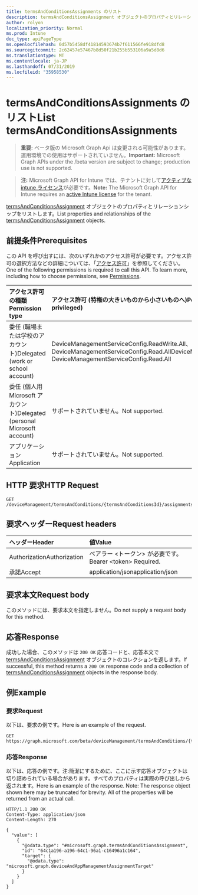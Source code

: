 ```yaml
---
title: termsAndConditionsAssignments のリスト
description: termsAndConditionsAssignment オブジェクトのプロパティとリレーションシップをリストします。
author: rolyon
localization_priority: Normal
ms.prod: Intune
doc_type: apiPageType
ms.openlocfilehash: 0d57b5458df41814593674b7f611566fe918dfd8
ms.sourcegitcommit: 2c62457e57467b8d50f21b255b553106a9a5d8d6
ms.translationtype: MT
ms.contentlocale: ja-JP
ms.lasthandoff: 07/31/2019
ms.locfileid: "35958530"
---
```

# <a name="list-termsandconditionsassignments"></a><span data-ttu-id="bcf8d-103">termsAndConditionsAssignments のリスト</span><span class="sxs-lookup"><span data-stu-id="bcf8d-103">List termsAndConditionsAssignments</span></span>

> <span data-ttu-id="bcf8d-104">**重要:** ベータ版の Microsoft Graph Api は変更される可能性があります。運用環境での使用はサポートされていません。</span><span class="sxs-lookup"><span data-stu-id="bcf8d-104">**Important:** Microsoft Graph APIs under the /beta version are subject to change; production use is not supported.</span></span>

> <span data-ttu-id="bcf8d-105">**注:** Microsoft Graph API for Intune では、テナントに対して[アクティブな intune ライセンス](https://go.microsoft.com/fwlink/?linkid=839381)が必要です。</span><span class="sxs-lookup"><span data-stu-id="bcf8d-105">**Note:** The Microsoft Graph API for Intune requires an [active Intune license](https://go.microsoft.com/fwlink/?linkid=839381) for the tenant.</span></span>

<span data-ttu-id="bcf8d-106">[termsAndConditionsAssignment](../resources/intune-companyterms-termsandconditionsassignment.md) オブジェクトのプロパティとリレーションシップをリストします。</span><span class="sxs-lookup"><span data-stu-id="bcf8d-106">List properties and relationships of the [termsAndConditionsAssignment](../resources/intune-companyterms-termsandconditionsassignment.md) objects.</span></span>

## <a name="prerequisites"></a><span data-ttu-id="bcf8d-107">前提条件</span><span class="sxs-lookup"><span data-stu-id="bcf8d-107">Prerequisites</span></span>
<span data-ttu-id="bcf8d-p101">この API を呼び出すには、次のいずれかのアクセス許可が必要です。アクセス許可の選択方法などの詳細については、「[アクセス許可](/graph/permissions-reference)」を参照してください。</span><span class="sxs-lookup"><span data-stu-id="bcf8d-p101">One of the following permissions is required to call this API. To learn more, including how to choose permissions, see [Permissions](/graph/permissions-reference).</span></span>

|<span data-ttu-id="bcf8d-110">アクセス許可の種類</span><span class="sxs-lookup"><span data-stu-id="bcf8d-110">Permission type</span></span>|<span data-ttu-id="bcf8d-111">アクセス許可 (特権の大きいものから小さいものへ)</span><span class="sxs-lookup"><span data-stu-id="bcf8d-111">Permissions (from most to least privileged)</span></span>|
|:---|:---|
|<span data-ttu-id="bcf8d-112">委任 (職場または学校のアカウント)</span><span class="sxs-lookup"><span data-stu-id="bcf8d-112">Delegated (work or school account)</span></span>|<span data-ttu-id="bcf8d-113">DeviceManagementServiceConfig.ReadWrite.All、DeviceManagementServiceConfig.Read.All</span><span class="sxs-lookup"><span data-stu-id="bcf8d-113">DeviceManagementServiceConfig.ReadWrite.All, DeviceManagementServiceConfig.Read.All</span></span>|
|<span data-ttu-id="bcf8d-114">委任 (個人用 Microsoft アカウント)</span><span class="sxs-lookup"><span data-stu-id="bcf8d-114">Delegated (personal Microsoft account)</span></span>|<span data-ttu-id="bcf8d-115">サポートされていません。</span><span class="sxs-lookup"><span data-stu-id="bcf8d-115">Not supported.</span></span>|
|<span data-ttu-id="bcf8d-116">アプリケーション</span><span class="sxs-lookup"><span data-stu-id="bcf8d-116">Application</span></span>|<span data-ttu-id="bcf8d-117">サポートされていません。</span><span class="sxs-lookup"><span data-stu-id="bcf8d-117">Not supported.</span></span>|

## <a name="http-request"></a><span data-ttu-id="bcf8d-118">HTTP 要求</span><span class="sxs-lookup"><span data-stu-id="bcf8d-118">HTTP Request</span></span>
<!-- {
  "blockType": "ignored"
}
-->
``` http
GET /deviceManagement/termsAndConditions/{termsAndConditionsId}/assignments
```

## <a name="request-headers"></a><span data-ttu-id="bcf8d-119">要求ヘッダー</span><span class="sxs-lookup"><span data-stu-id="bcf8d-119">Request headers</span></span>
|<span data-ttu-id="bcf8d-120">ヘッダー</span><span class="sxs-lookup"><span data-stu-id="bcf8d-120">Header</span></span>|<span data-ttu-id="bcf8d-121">値</span><span class="sxs-lookup"><span data-stu-id="bcf8d-121">Value</span></span>|
|:---|:---|
|<span data-ttu-id="bcf8d-122">Authorization</span><span class="sxs-lookup"><span data-stu-id="bcf8d-122">Authorization</span></span>|<span data-ttu-id="bcf8d-123">ベアラー &lt;トークン&gt; が必要です。</span><span class="sxs-lookup"><span data-stu-id="bcf8d-123">Bearer &lt;token&gt; Required.</span></span>|
|<span data-ttu-id="bcf8d-124">承諾</span><span class="sxs-lookup"><span data-stu-id="bcf8d-124">Accept</span></span>|<span data-ttu-id="bcf8d-125">application/json</span><span class="sxs-lookup"><span data-stu-id="bcf8d-125">application/json</span></span>|

## <a name="request-body"></a><span data-ttu-id="bcf8d-126">要求本文</span><span class="sxs-lookup"><span data-stu-id="bcf8d-126">Request body</span></span>
<span data-ttu-id="bcf8d-127">このメソッドには、要求本文を指定しません。</span><span class="sxs-lookup"><span data-stu-id="bcf8d-127">Do not supply a request body for this method.</span></span>

## <a name="response"></a><span data-ttu-id="bcf8d-128">応答</span><span class="sxs-lookup"><span data-stu-id="bcf8d-128">Response</span></span>
<span data-ttu-id="bcf8d-129">成功した場合、このメソッドは `200 OK` 応答コードと、応答本文で [termsAndConditionsAssignment](../resources/intune-companyterms-termsandconditionsassignment.md) オブジェクトのコレクションを返します。</span><span class="sxs-lookup"><span data-stu-id="bcf8d-129">If successful, this method returns a `200 OK` response code and a collection of [termsAndConditionsAssignment](../resources/intune-companyterms-termsandconditionsassignment.md) objects in the response body.</span></span>

## <a name="example"></a><span data-ttu-id="bcf8d-130">例</span><span class="sxs-lookup"><span data-stu-id="bcf8d-130">Example</span></span>

### <a name="request"></a><span data-ttu-id="bcf8d-131">要求</span><span class="sxs-lookup"><span data-stu-id="bcf8d-131">Request</span></span>
<span data-ttu-id="bcf8d-132">以下は、要求の例です。</span><span class="sxs-lookup"><span data-stu-id="bcf8d-132">Here is an example of the request.</span></span>
``` http
GET https://graph.microsoft.com/beta/deviceManagement/termsAndConditions/{termsAndConditionsId}/assignments
```

### <a name="response"></a><span data-ttu-id="bcf8d-133">応答</span><span class="sxs-lookup"><span data-stu-id="bcf8d-133">Response</span></span>
<span data-ttu-id="bcf8d-p102">以下は、応答の例です。注:簡潔にするために、ここに示す応答オブジェクトは切り詰められている場合があります。すべてのプロパティは実際の呼び出しから返されます。</span><span class="sxs-lookup"><span data-stu-id="bcf8d-p102">Here is an example of the response. Note: The response object shown here may be truncated for brevity. All of the properties will be returned from an actual call.</span></span>
``` http
HTTP/1.1 200 OK
Content-Type: application/json
Content-Length: 270

{
  "value": [
    {
      "@odata.type": "#microsoft.graph.termsAndConditionsAssignment",
      "id": "64c1a196-a196-64c1-96a1-c16496a1c164",
      "target": {
        "@odata.type": "microsoft.graph.deviceAndAppManagementAssignmentTarget"
      }
    }
  ]
}
```





